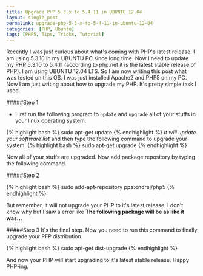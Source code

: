 ```yaml
---
title: Upgrade PHP 5.3.x to 5.4.11 in UBUNTU 12.04
layout: single_post
permalink: upgrade-php-5-3-x-to-5-4-11-in-ubuntu-12-04
categories: [PHP, Ubuntu]
tags: [PHP5, Tips, Tricks, Tutorial]
---
```

Recently I was just curious about what's coming with PHP's latest release. I am using 5.3.10 in my UBUNTU PC since long time. Now I need to update my PHP 5.3.10 to 5.4.11 (according to php.net it is the latest stable release of PHP). I am using UBUNTU 12.04 LTS. So I am now writing this post what was tested on this OS. I was just installed Apache2 and PHP5 on my PC. Now I am just writing about how to upgrade my PHP. It's pretty simple task I used.

#####Step 1
-	First run the following program to `update` and `upgrade` all of your stuffs in your linux operating system.

{% highlight bash %}
sudo apt-get update
{% endhighlight %}
*It will update your software list* and then type the following command to upgrade your system.
{% highlight bash %}
sudo apt-get upgrade
{% endhighlight %}

Now all of your stuffs are upgraded. Now add package repository by typing the following command.

#####Step 2

{% highlight bash %}
sudo add-apt-repository ppa:ondrej/php5
{% endhighlight %}

But remember, it will not upgrade your PHP to it's latest release. I don't know why but I saw a error like **The following package will be as like it was..**.

#####Step 3
It's the final step. Now you need to run this command to finally upgrade your PFP distribution.

{% highlight bash %}
sudo apt-get dist-upgrade
{% endhighlight %}

And now your PHP will start upgrading to it's latest stable release. Happy PHP-ing.